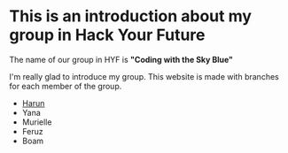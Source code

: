 # This is an introduction about my group in Hack Your Future

The name of our group in HYF is **"Coding with the Sky Blue"**

I'm really glad to introduce my group. This website is made with branches for each member of the group.

- [Harun](./harun.md)
- Yana
- Murielle
- Feruz
- Boam
